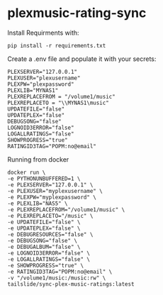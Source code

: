 # plexmusic-rating-sync

Install Requirments with:

```
pip install -r requirements.txt
```

Create a .env file and populate it with your secrets:

```
PLEXSERVER="127.0.0.1"
PLEXUSER="plexusername"
PLEXPW="plexpassword"
PLEXLIB="MYNAS1"
PLEXREPLACEFROM = "/volume1/music"
PLEXREPLACETO = "\\MYNAS1\music"
UPDATEFILE="false"
UPDATEPLEX="false"
DEBUGSONG="false"
LOGNOID3ERROR="false"
LOGALLRATINGS="false"
SHOWPROGRESS="true"
RATINGID3TAG="POPM:no@email"
```

Running from docker

```
docker run \
-e PYTHONUNBUFFERED=1 \
-e PLEXSERVER="127.0.0.1" \
-e PLEXUSER="myplexusername" \
-e PLEXPW="myplexpassword" \
-e PLEXLIB="NAS5" \
-e PLEXREPLACEFROM="/volume1/music" \
-e PLEXREPLACETO="/music" \
-e UPDATEFILE="false" \
-e UPDATEPLEX="false" \
-e DEBUGRESOURCES="false" \
-e DEBUGSONG="false" \
-e DEBUGALBUM="false" \
-e LOGNOID3ERROR="false" \
-e LOGALLRATINGS="false" \
-e SHOWPROGRESS="true" \
-e RATINGID3TAG="POPM:no@email" \
-v "/volume1/music:/music:rw" \
tailslide/sync-plex-music-ratings:latest
```